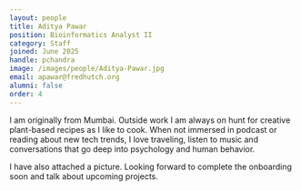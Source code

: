 ```yaml
---
layout: people
title: Aditya Pawar
position: Bioinformatics Analyst II
category: Staff
joined: June 2025
handle: pchandra
image: /images/people/Aditya-Pawar.jpg
email: apawar@fredhutch.org
alumni: false
order: 4
---
```


I am originally from Mumbai. Outside work I am always on hunt for creative plant-based recipes as I like to cook. When not immersed in podcast or reading about new tech trends, I love traveling, listen to music and conversations that go deep into psychology and human behavior. 
 
I have also attached a picture. Looking forward to complete the onboarding soon and talk about upcoming projects.
